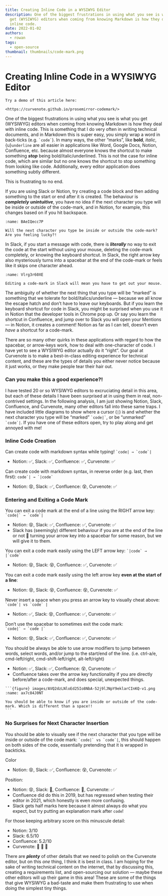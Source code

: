 ```yaml
---
title: Creating Inline Code in a WYSIWYG Editor
description: One of the biggest frustrations in using what you see is what you
  get (WYSIWYG) editors when coming from knowing Markdown is how they deal with
  inline code.
date: 2022-01-02
authors:
  - rowan
tags:
  - open-source
thumbnail: thumbnails/code-mark.png
---
```


# Creating Inline Code in a WYSIWYG Editor

```{important}
Try a demo of this article here:

<https://curvenote.github.io/prosemirror-codemark/>
```

One of the biggest frustrations in using what you see is what you get (WYSIWYG) editors when coming from knowing Markdown is how they deal with inline code. This is something that I do very often in writing technical documents, and in Markdown this is super easy, you simply wrap a word in back-ticks (e.g. `` `code` ``). In many ways, the other “marks”, like **bold**, _italic_, {u}`underline` are all easier in applications like Word, Google Docs, Notion, Confluence, etc. because almost everyone knows the shortcut to make something **_stop_** being bold/italic/underlined. This is not the case for inline code, which are similar but no one knows the shortcut to stop something from looking like code. Additionally, every editor application does something subtly different.

This is frustrating to no end.

If you are using Slack or Notion, try creating a code block and then adding something to the start or end after it is created. The behaviour is **_completely_** **_unintuitive_**, you have no idea if the next character you type will be inside or outside of the code-mark, and in Notion, for example, this changes based on if you hit backspace.

```{figure} images/AVQ2dzLNloEd25Io8NbA-kyfA2zoorzdQ86lQcWXd-v1.mp4
:name: BAeIQecc7P

Will the next character you type be inside or outside the code-mark? Are you feeling lucky?!
```

In Slack, if you start a message with code, there is **_literally_** no way to exit the code at the start without using your mouse, deleting the code-mark completely, or knowing the keyboard shortcut. In Slack, the right arrow key also mysteriously turns into a spacebar at the end of the code-mark or feels like it skips one character ahead.

```{figure} images/AVQ2dzLNloEd25Io8NbA-o7qfguj5MicBmAYHpHV2-v1.mp4
:name: Vlrg3r60XE

Editing a code-mark in Slack will mean you have to get out your mouse.
```

The ambiguity of whether the next thing that you type will be “marked” is something that we tolerate for bold/italics/underline — because we all know the escape hatch and don’t have to leave our keyboards. But if you learn the keyboard shortcut for code in Slack, you might be surprised when you use it in Notion that the developer tools in Chrome pop up. Or say you learn the shortcut in Confluence, and jump over to Slack you will open your Mentions — in Notion, it creates a comment! Notion as far as I can tell, doesn’t even _have_ a shortcut for a code-mark.

There are so many other quirks in these applications with regard to how the spacebar, or arrow-keys work, how to deal with one-character of code. I have yet to see a WYSIWYG editor actually do it “right”. Our goal at Curvenote is to make a best-in-class editing experience for technical content, and these are the types of details you either never notice because it just works, or they make people tear their hair out.

### Can you make this a good experience?!

I have tested 20 or so WYSIWYG editors to excruciating detail in this area, but each of these details I have been surprised at in using them in real, non-contrived settings. In the following analysis, I am just showing Notion, Slack, Confluence, and Curvenote, many other editors fall into these same traps. I have included little diagrams to show where a cursor (`|`) is and whether the next character you type will be “marked” `` `code|` ``, or be “unmarked” `` `code`| ``. If you have one of these editors open, try to play along and get annoyed with me!

### Inline Code Creation

Can create code with markdown syntax while typing! `` `code| → `code`| ``

- Notion: ✅, Slack: ✅, Confluence: ✅, Curvenote: ✅

Can create code with markdown syntax, in reverse order (e.g. last, then first): `` code`| → `|code` ``

- Notion: 😵, Slack: ✅, Confluence: 😵, Curvenote: ✅

### Entering and Exiting a Code Mark

You can exit a code mark at the end of a line using the RIGHT arrow key: `` `code|` → `code`| ``

- Notion: 😵, Slack: ✅, Confluence: ✅, Curvenote: ✅
- Slack has (seemingly) different behaviour if you are at the end of the line or not 🙁 turning your arrow key into a spacebar for some reason, but we will give it to them.

You can exit a code mark easily using the LEFT arrow key: `` `|code` → |`code` ``

- Notion: 😵, Slack: 😵, Confluence: ✅, Curvenote: ✅

You can exit a code mark easily using the left arrow key **even at the start of a line**:

- Notion: 😵, Slack: 😵, Confluence: 😵, Curvenote: ✅

Never insert a space when you press an arrow key to visually cheat above: `` `code`| vs `code` | ``

- Notion: ✅, Slack: 😵, Confluence: ✅, Curvenote: ✅

Don’t use the spacebar to sometimes exit the code mark:\
`` `code|` → `code |` ``

- Notion: 😵, Slack: ✅, Confluence: ✅, Curvenote: ✅

You should be always be able to use arrow modifiers to jump between words, select words, and/or jump to the start/end of the line. (i.e. ctrl-a/e, cmd-left/right, cmd-shift-left/right, alt-left/right)

- Notion: ✅, Slack: ✅, Confluence: 😵, Curvenote: ✅
- Confluence takes over the arrow key functionality if you are directly before/after a code-mark, and does special, unexpected things.

````{margin}
```{figure} images/AVQ2dzLNloEd25Io8NbA-52j9lJNpY9eklarCInKQ-v1.png
:name: ax7c84J0NT

You should be able to know if you are inside or outside of the code-mark. Which is different than a space!!
```

````

### No Surprises for Next Character Insertion

You should be able to visually see if the next character that you type will be inside or outside of the code mark: `` `code|` vs `code`| ``, this should happen on both sides of the code, essentially pretending that it is wrapped in backticks.

Color

- Notion: 😵, Slack: ✅, Confluence: 😵, Curvenote: ✅

Position:

- Notion: 😵, Slack: 🤔, Confluence: 🤔, Curvenote: ✅
- Confluence did do this in 2019, but has regressed when testing their editor in 2021, which honestly is even more confusing.
- Slack gets half marks here because it almost always do what you expect, but try putting an explanation mark after `code`!

For those keeping arbitrary score on this minuscule detail:

- Notion: 3/10
- Slack: 6.5/10
- Confluence: 5.2/10
- Curvenote: 💯 🎉 🥳

There are **_plenty_** of other details that we need to polish on the Curvenote editor, but on this _one_ thing, I think it is best in class. I am hoping for the sake of writing technical content on the internet, that by discussing this, creating a requirements list, and open-sourcing our solution — maybe these other editors will up their game in this area! These are some of the things that give WYSIWYG a bad-taste and make them frustrating to use when doing the simplest tiny things.
